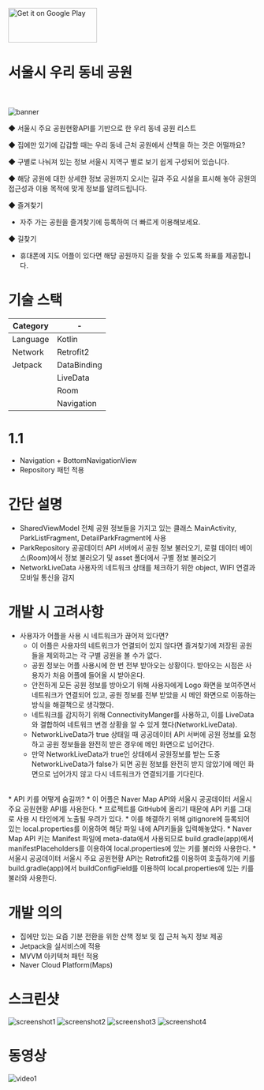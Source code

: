 <a href='https://play.google.com/store/apps/details?id=com.teamnoyes.majorparksinseoul'><img alt='Get it on Google Play' src='https://play.google.com/intl/en_us/badges/images/generic/en_badge_web_generic.png' height="70" width="180"/></a>

# 서울시 우리 동네 공원
<br><br>
![banner](https://user-images.githubusercontent.com/47181654/111105781-0d063a80-8597-11eb-99a8-6d0759db8c03.png)

◆ 서울시 주요 공원현황API를 기반으로 한 우리 동네 공원 리스트

◆ 집에만 있기에 갑갑할 때는 우리 동네 근처 공원에서 산책을 하는 것은 어떨까요?

◆ 구별로 나눠져 있는 정보
서울시 지역구 별로 보기 쉽게 구성되어 있습니다.

◆ 해당 공원에 대한 상세한 정보
공원까지 오시는 길과 주요 시설을 표시해 놓아 공원의 접근성과 이용 목적에 맞게 정보를 알려드립니다.

◆ 즐겨찾기
* 자주 가는 공원을 즐겨찾기에 등록하여 더 빠르게 이용해보세요.

◆ 길찾기
* 휴대폰에 지도 어플이 있다면 해당 공원까지 길을 찾을 수 있도록 좌표를 제공합니다.

# 기술 스택

|Category| - |
| --- | --- |
|Language|Kotlin|
|Network|Retrofit2|
|Jetpack|DataBinding|
||LiveData|
||Room|
||Navigation|

# 1.1
 * Navigation + BottomNavigationView
 * Repository 패턴 적용

# 간단 설명
 * SharedViewModel
  전체 공원 정보들을 가지고 있는 클래스
  MainActivity, ParkListFragment, DetailParkFragment에 사용
 * ParkRepository
  공공데이터 API 서버에서 공원 정보 불러오기, 로컬 데이터 베이스(Room)에서 정보 불러오기 및 asset 폴더에서 구별 정보 불러오기
 * NetworkLiveData
  사용자의 네트워크 상태를 체크하기 위한 object, WIFI 연결과 모바일 통신을 감지
  
# 개발 시 고려사항
  * 사용자가 어플을 사용 시 네트워크가 끊어져 있다면?
    * 이 어플은 사용자의 네트워크가 연결되어 있지 않다면 즐겨찾기에 저장된 공원들을 제외하고는 각 구별 공원을 볼 수가 없다.
    * 공원 정보는 어플 사용시에 한 번 전부 받아오는 상황이다. 받아오는 시점은 사용자가 처음 어플에 들어올 시 받아온다.
    * 안전하게 모든 공원 정보를 방아오기 위해 사용자에게 Logo 화면을 보여주면서 네트워크가 연결되어 있고, 공원 정보를 전부 받았을 시 메인 화면으로 이동하는 방식을 해결책으로 생각했다.
    * 네트워크를 감지하기 위해 ConnectivityManger를 사용하고, 이를 LiveData와 결합하여 네트워크 변경 상황을 알 수 있게 했다(NetworkLiveData).
    * NetworkLiveData가 true 상태일 때 공공데이터 API 서버에 공원 정보를 요청하고 공원 정보들을 완전히 받은 경우에 메인 화면으로 넘어간다.
    * 만약 NetworkLiveData가 true인 상태에서 공원정보를 받는 도중 NetworkLiveData가 false가 되면 공원 정보를 완전히 받지 않았기에 메인 화면으로 넘어가지 않고 다시 네트워크가 연결되기를 기다린다.
   <br>
  * API 키를 어떻게 숨길까?
    * 이 어플은 Naver Map API와 서울시 공공데이터 서울시 주요 공원현황 API를 사용한다.
    * 프로젝트를 GitHub에 올리기 때문에 API 키를 그대로 사용 시 타인에게 노출될 우려가 있다.
    * 이를 해결하기 위해 gitignore에 등록되어 있는 local.properties를 이용하여 해당 파일 내에 API키들을 입력해놓았다.
    * Naver Map API 키는 Manifest 파일에 meta-data에서 사용되므로 build.gradle(app)에서 manifestPlaceholders를 이용하여 local.properties에 있는 키를 불러와 사용한다.
    * 서울시 공공데이터 서울시 주요 공원현황 API는 Retrofit2를 이용하여 호출하기에 키를 build.gradle(app)에서 buildConfigField를 이용하여 local.properties에 있는 키를 불러와 사용한다.

# 개발 의의
 * 집에만 있는 요즘 기분 전환을 위한 산책 정보 및 집 근처 녹지 정보 제공
 * Jetpack을 실서비스에 적용
 * MVVM 아키텍쳐 패턴 적용
 * Naver Cloud Platform(Maps)
 

# 스크린샷

![screenshot1](https://user-images.githubusercontent.com/85272794/133020976-6b11d9b4-b788-4bd2-b36e-5419af9e87bc.jpg)
![screenshot2](https://user-images.githubusercontent.com/85272794/133020979-1df3466f-bb90-4215-8836-be59d904945c.jpg)
![screenshot3](https://user-images.githubusercontent.com/85272794/133020982-7f550379-9e97-4704-a015-7325d03de352.jpg)
![screenshot4](https://user-images.githubusercontent.com/85272794/133020983-dccc146c-06ae-4063-9c69-5f91295df9d1.jpg)

# 동영상
![video1](https://user-images.githubusercontent.com/85272794/133025893-157da8cf-142b-4ed8-a3ec-f928fbebdc28.gif)
